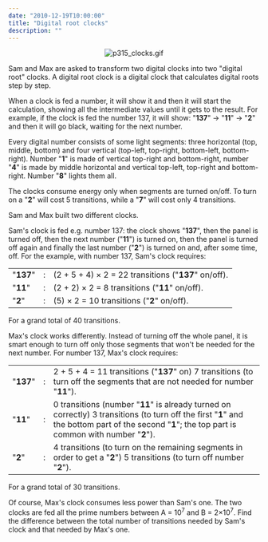 ```yaml
---
date: "2010-12-19T10:00:00"
title: "Digital root clocks"
description: ""
---
```


<p></p><div align="center"><img alt="p315_clocks.gif" src="/images/p315_clocks.gif"/></div>
<p>Sam and Max are asked to transform two digital clocks into two "digital root" clocks.
A digital root clock is a digital clock that calculates digital roots step by step.</p>
<p>When a clock is fed a number, it will show it and then it will start the calculation, showing all the intermediate values until it gets to the result.
For example, if the clock is fed the number 137, it will show: "<b>137</b>" → "<b>11</b>" → "<b>2</b>" and then it will go black, waiting for the next number.</p>
<p>Every digital number consists of some light segments: three horizontal (top, middle, bottom) and four vertical (top-left, top-right, bottom-left, bottom-right).
Number "<b>1</b>" is made of vertical top-right and bottom-right, number "<b>4</b>" is made by middle horizontal and vertical top-left, top-right and bottom-right. Number "<b>8</b>" lights them all.</p>
<p>The clocks consume energy only when segments are turned on/off.
To turn on a "<b>2</b>" will cost 5 transitions, while a "<b>7</b>" will cost only 4 transitions.</p>
<p>Sam and Max built two different clocks.</p>
<p>Sam's clock is fed e.g. number 137: the clock shows "<b>137</b>", then the panel is turned off, then the next number ("<b>11</b>") is turned on, then the panel is turned off again and finally the last number ("<b>2</b>") is turned on and, after some time, off.
For the example, with number 137, Sam's clock requires:</p><table><tr><td>"<b>137</b>"</td>
<td>:</td>
<td>(2 + 5 + 4) × 2 = 22 transitions ("<b>137</b>" on/off).</td>
</tr><tr><td>"<b>11</b>"</td>
<td>:</td>
<td>(2 + 2) × 2 = 8 transitions ("<b>11</b>" on/off).</td>
</tr><tr><td>"<b>2</b>"</td>
<td>:</td>
<td>(5) × 2 = 10 transitions ("<b>2</b>" on/off).</td>
</tr></table>
For a grand total of 40 transitions.

<p>Max's clock works differently. Instead of turning off the whole panel, it is smart enough to turn off only those segments that won't be needed for the next number.
For number 137, Max's clock requires:</p><table><tr><td>"<b>137</b>"</td>
<td>:</td>
<td>2 + 5 + 4 = 11 transitions ("<b>137</b>" on)
7 transitions (to turn off the segments that are not needed for number "<b>11</b>").</td>
</tr><tr><td>"<b>11</b>"</td>
<td>:</td>
<td>0 transitions (number "<b>11</b>" is already turned on correctly)
3 transitions (to turn off the first "<b>1</b>" and the bottom part of the second "<b>1</b>"; 
the top part is common with number "<b>2</b>").</td>
</tr><tr><td>"<b>2</b>"</td>
<td>:</td>
<td>4 transitions (to turn on the remaining segments in order to get a "<b>2</b>")
5 transitions (to turn off number "<b>2</b>").</td>
</tr></table>
For a grand total of 30 transitions.

<p>Of course, Max's clock consumes less power than Sam's one.
The two clocks are fed all the prime numbers between A = 10<sup>7</sup> and B = 2×10<sup>7</sup>. 
Find the difference between the total number of transitions needed by Sam's clock and that needed by Max's one.</p>

